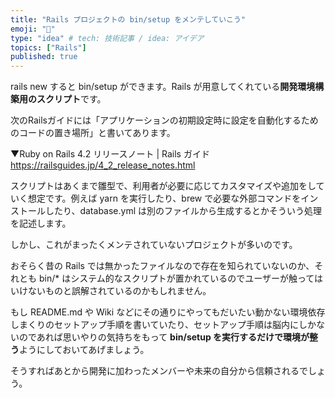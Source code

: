 ```yaml
---
title: "Rails プロジェクトの bin/setup をメンテしていこう"
emoji: "🐥"
type: "idea" # tech: 技術記事 / idea: アイデア
topics: ["Rails"]
published: true
---
```

rails new すると bin/setup ができます。Rails が用意してくれている**開発環境構築用のスクリプト**です。

次のRailsガイドには「アプリケーションの初期設定時に設定を自動化するためのコードの置き場所」と書いてあります。

▼Ruby on Rails 4.2 リリースノート | Rails ガイド
https://railsguides.jp/4_2_release_notes.html

スクリプトはあくまで雛型で、利用者が必要に応じてカスタマイズや追加をしていく想定です。例えば yarn を実行したり、brew で必要な外部コマンドをインストールしたり、database.yml は別のファイルから生成するとかそういう処理を記述します。

しかし、これがまったくメンテされていないプロジェクトが多いのです。

おそらく昔の Rails では無かったファイルなので存在を知られていないのか、それとも bin/* はシステム的なスクリプトが置かれているのでユーザーが触ってはいけないものと誤解されているのかもしれません。

もし README.md や Wiki などにその通りにやってもだいたい動かない環境依存しまくりのセットアップ手順を書いていたり、セットアップ手順は脳内にしかないのであれば思いやりの気持ちをもって **bin/setup を実行するだけで環境が整う**ようにしておいてあげましょう。

そうすればあとから開発に加わったメンバーや未来の自分から信頼されるでしょう。
